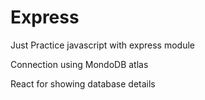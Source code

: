 # Express
Just Practice javascript with express module

Connection using MondoDB atlas

React for showing database details
